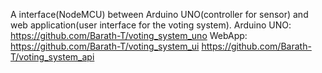 A interface(NodeMCU) between Arduino UNO(controller for sensor) and web application(user interface for the voting system).
Arduino UNO: https://github.com/Barath-T/voting_system_uno
WebApp: https://github.com/Barath-T/voting_system_ui
        https://github.com/Barath-T/voting_system_api
